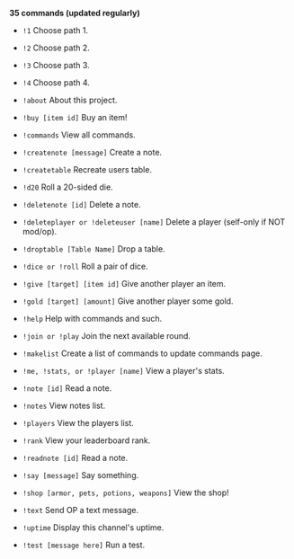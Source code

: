 **35 commands (updated regularly)**

- `!1`  Choose path 1.

- `!2`  Choose path 2.

- `!3`  Choose path 3.

- `!4`  Choose path 4.

- `!about`  About this project.

- `!buy [item id]`  Buy an item!

- `!commands`  View all commands.

- `!createnote [message]`  Create a note.

- `!createtable`  Recreate users table.

- `!d20`  Roll a 20-sided die.

- `!deletenote [id]`  Delete a note.

- `!deleteplayer or !deleteuser [name]`  Delete a player (self-only if NOT mod/op).

- `!droptable [Table Name]`  Drop a table.

- `!dice or !roll`  Roll a pair of dice.

- `!give [target] [item id]`  Give another player an item.

- `!gold [target] [amount]`  Give another player some gold.

- `!help`  Help with commands and such.

- `!join or !play`  Join the next available round.

- `!makelist`  Create a list of commands to update commands page.

- `!me, !stats, or !player [name]`  View a player's stats.

- `!note [id]`  Read a note.

- `!notes`  View notes list.

- `!players`  View the players list.

- `!rank`  View your leaderboard rank.

- `!readnote [id]`  Read a note.

- `!say [message]`  Say something.

- `!shop [armor, pets, potions, weapons]`  View the shop!

- `!text`  Send OP a text message.

- `!uptime`  Display this channel's uptime.

- `!test [message here]`  Run a test.


